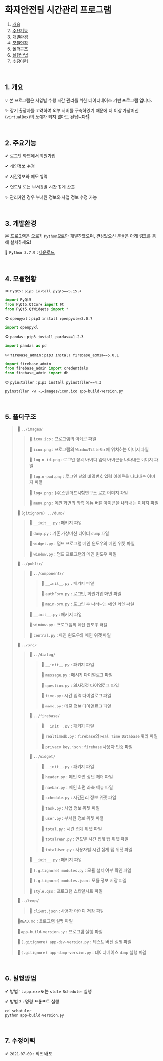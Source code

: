 # 화재안전팀 시간관리 프로그램

1. [개요](#1-개요)
2. [주요기능](#2-주요기능)
3. [개발환경](#3-개발환경)
4. [모듈현황](#4-모듈현황)
5. [폴더구조](#5-폴더구조)
6. [실행방법](#6-실행방법)
7. [수정이력](#7-수정이력)

<br>

## 1. 개요

💡 본 프로그램은 사업별 수행 시간 관리를 위한 데이터베이스 기반 프로그램 입니다.

✨ 장기 출장자를 고려하여 외부 서버를 구축하였기 때문에 더 이상 가상머신(`virtualBox`)의 노예가 되지 않아도 된답니다!🙌

<br>

## 2. 주요기능

✔ 로그인 화면에서 회원가입

✔ 개인정보 수정

✔ 시간정보와 메모 입력

✔ 연도별 또는 부서원별 시간 집계 산출

✨ 관리자인 경우 부서원 정보와 사업 정보 수정 가능

<br>

## 3. 개발환경

본 프로그램은 오로지 `Python`으로만 개발하였으며, 관심있으신 분들은 아래 링크를 통해 설치하세요!

🔗 `Python 3.7.9` : [다운로드](https://www.python.org/ftp/python/3.7.9/python-3.7.9-amd64-webinstall.exe)

<br>

## 4. 모듈현황

⚙ `PyQt5` : `pip3 install pyqt5==5.15.4`

```python
import PyQt5
from PyQt5.QtCore import Qt
from PyQt5.QtWidgets import *
```

⚙ `openpyxl` : `pip3 install openpyxl==3.0.7`

```python
import openpyxl
```

⚙ `pandas` : `pip3 install pandas==1.2.3`

```python
import pandas as pd
```

⚙ `firebase_admin` : `pip3 install firebase_admin==5.0.1`

```python
import firebase_admin
from firebase_admin import credentials
from firebase_admin import db
```

⚙ `pyinstaller` : `pip3 install pyinstaller==4.3`

```commandline
pyinstaller -w -i=images/icon.ico app-build-version.py
```

<br> 

## 5. 폴더구조

> 📁 `../images/`
>
> > 🎨 `icon.ico` : 프로그램의 아이콘 파일
> >
> > 🎨 `icon.png` : 프로그램의 `WindowTitleBar`에 위치하는 이미지 파일
> >
> > 🎨 `login-id.png` : 로그인 창의 아이디 입력 아이콘을 나타내는 이미지 파일
> >
> > 🎨 `login-pwd.png` : 로그인 창의 비밀번호 입력 아이콘을 나타내는 이미지 파일
> >
> > 🎨 `logo.png` : (주)스탠더드시험연구소 로고 이미지 파일
> >
> > 🎨 `menu.png` : 메인 화면의 좌측 메뉴 버튼 아이콘을 나타내는 이미지 파일
> 
> 🔐 `(gitignore) ../dump/`
> 
> > 📗 `__init__.py` : 패키지 파일
> >
> > 📗 `dump.py` : 기존 가상머신 데이터 `dump` 파일
> >
> > 📗 `widget.py` : 덤프 프로그램 메인 윈도우의 메인 위젯 파일
> >
> > 📗 `window.py` : 덤프 프로그램의 메인 윈도우 파일
> 
> 📁 `../public/`
> 
> > 📁 `../components/`
> >
> > > 📗 `__init__.py` : 패키지 파일
> >>
> > > 📗 `authForm.py` : 로그인, 회원가입 화면 파일
> >> 
> > > 📗 `mainForm.py` : 로그인 후 나타나는 메인 화면 파일
> >
> > 📗 `__init__.py` : 패키지 파일
> >
> > 📗 `window.py` : 프로그램의 메인 윈도우 파일
> >
> > 📗 `central.py` : 메인 윈도우의 메인 위젯 파일
> 
> 📁 `../src/`
> 
> > 📁 `../dialog/`
> >
> > > 📗 `__init__.py` : 패키지 파일
> >>
> > > 📗 `message.py` : 메시지 다이얼로그 파일
> >> 
> > > 📗 `question.py` : 의사결정 다이얼로그 파일
> >> 
> > > 📗 `time.py` : 시간 입력 다이얼로그 파일
> >> 
> > > 📗 `memo.py` : 메모 정보 다이얼로그 파일
> >
> > 📁 `../firebase/`
> >
> > > 📗 `__init__.py` : 패키지 파일
> > >
> > > 📗 `realtimedb.py` : `firebase`의 `Real Time Database` 쿼리 파일
> > > 
> > > 📔 `privacy_key.json` : `firebase` 사용자 인증 파일
> > 
> > 📁 `../widget/`
> >
> > > 📗 `__init__.py` : 패키지 파일
> >>
> > > 📗 `header.py` : 메인 화면 상단 헤더 파일
> > > 
> > > 📗 `navbar.py` : 메인 화면 좌측 메뉴 파일
> > > 
> > > 📗 `schedule.py` : 시간관리 정보 위젯 파일
> > > 
> > > 📗 `task.py` : 사업 정보 위젯 파일
> > > 
> > > 📗 `user.py` : 부서원 정보 위젯 파일
> > >
> > > 📗 `total.py` : 시간 집계 위젯 파일
> > >
> > > 📗 `totalYear.py` : 연도별 시간 집계 탭 위젯 파일
> >> 
> > > 📗 `totalUser.py` : 사용자별 시간 집계 탭 위젯 파일
> >
> > 📗 `__init__.py` : 패키지 파일
> > 
> > 🔐 `(.gitignore) modules.py` : 모듈 설치 여부 확인 파일
> > 
> > 🔐 `(.gitignore) modules.json` : 모듈 정보 저장 파일
> > 
> > 📘 `style.qss` :  프로그램 스타일시트 파일
> 
> 📁 `../temp/`
> 
> > 📔 `client.json` : 사용자 아이디 저장 파일
>
> 📔`READ.md` : 프로그램 설명 파일
>
> 📗 `app-build-version.py` : 프로그램 실행 파일
>
> 🔐 `(.gitignore) app-dev-version.py` : 테스트 버전 실행 파일
>
> 🔐 `(.gitignore) app-dump-version.py` : 데이터베이스 `dump` 실행 파일

<br>

## 6. 실행방법

✔ 방법 1 : `app.exe` 또는 `stdte Scheduler` 실행

✔ 방법 2 : 명령 프롬프트 실행

```commandline
cd scheduler
python app-build-version.py
```

<br>

## 7. 수정이력

✔ `2021-07-09` : 최초 배포